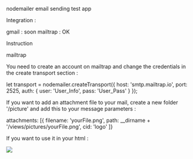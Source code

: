 nodemailer email sending test app

Integration : 

gmail : soon
mailtrap : OK


Instruction

mailtrap

You need to create an account on mailtrap and change the credentials in the create transport section : 

let transport = nodemailer.createTransport({
    host: 'smtp.mailtrap.io',
    port: 2525,
    auth: {
        user: 'User_Info',
        pass: 'User_Pass'
    }
});


If you want to add an attachment file to your mail, create a new folder '/picture' and add this to your message parameters :

attachments: [{
    filename: 'yourFile.png',
    path: __dirname + '/views/pictures/yourFile.png',
    cid: 'logo'
]}

If you want to use it in your html :

<img src="cid:logo">